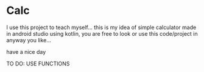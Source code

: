 # Calc
I use this project to teach myself...
this is my idea of simple calculator made in android studio using kotlin, 
you are free to look or use this code/project in anyway you like...

have a nice day

TO DO: USE FUNCTIONS 
